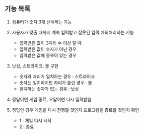 ## 기능 목록
1. 컴퓨터가 숫자 3개 선택하는 기능

2. 사용자가 맞출 때까지 계속 입력받고 잘못된 입력 예외처리하는 기능
    - 입력받은 값이 3자리 수 이상 일 때
    - 입력받은 값이 숫자가 아닌 경우
    - 입력받은 값에 중복이 있는 경우

3. 낫싱, 스트라이크, 볼 구현
    - 숫자와 자리가 일치하는 경우 : 스트라이크
    - 숫자는 일치하지만 자리가 틀린 경우 : 볼
    - 일치하는 숫자가 없는 경우 : 낫싱

4. 정답이면 게임 종료, 오답이면 다시 입력받음

5. 정답인 경우 게임을 다시 진행할 것인지 프로그램을 종료할 것인지 확인
    - 1 : 게임 다시 시작
    - 2 : 종료